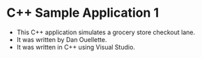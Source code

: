 # C++ Sample Application 1
- This C++ application simulates a grocery store checkout lane.
- It was written by Dan Ouellette.
- It was written in C++ using Visual Studio.